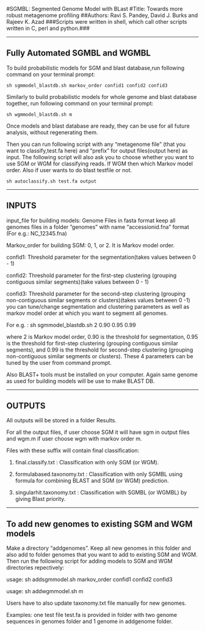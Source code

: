 #SGMBL: Segmented Genome Model with BLast
#Title: Towards more robust metagenome profiling
##Authors:  Ravi S. Pandey, David J. Burks and Rajeev K. Azad
###Scripts were written in shell, which call other scripts written in C, perl and python.###

--------------------------------------------------
Fully Automated SGMBL and WGMBL
--------------------------------------------------
To build probabilistic models for SGM and blast database,run following command on your terminal prompt:

```sh sgmmodel_blastdb.sh markov_order confid1 confid2 confid3```
 
Similarly to build probabilistic models for whole genome and blast database together, run following command on your terminal prompt:

```
sh wgmmodel_blastdb.sh m
``` 

Once models and blast database are ready, they can be use for all future analysis, without regenerating them.

Then you can run following script with any “metagenome file” (that you want to classify,test.fa here) and “prefix” for output files(output here) as input. The following script will also ask you to choose whether you want to use SGM or WGM for classifying reads. If WGM then which Markov model order. Also if user wants to do blast testfile or not.

```
sh autoclassify.sh test.fa output
```

--------------------------------------------------
INPUTS
--------------------------------------------------

input_file for building models: Genome Files in fasta format
keep all genomes files in a folder ”genomes” with name “accessionid.fna” format (For e.g.: NC_12345.fna)

Markov_order for building SGM: 0, 1, or 2. It is Markov model order.

confid1: Threshold parameter for the segmentation(takes values between 0 - 1)

confid2: Threshold parameter for the first-step clustering (grouping contiguous similar segments)(take values between 0 - 1)

confid3: Threshold parameter for the second-step clustering (grouping non-contiguous similar segments or clusters)(takes values between 0 -1)
you can tune/change segmentation and clustering parameters as well as markov model order at which you want to segment all genomes.

For e.g. : sh sgmmodel_blastdb.sh 2 0.90 0.95 0.99

where 2 is Markov model order, 0.90 is the threshold for segmentation, 0.95 is the threshold for first-step clustering (grouping contiguous similar segments), and 0.99 is the threshold for second-step clustering (grouping non-contiguous similar segments or clusters). These 4 parameters can be tuned by the user from command prompt.

Also BLAST+ tools must be installed on your computer. Again same genome as used for building models will be use to make BLAST DB. 

-----------------------------------
OUTPUTS
-----------------------------------

All outputs will be stored in a folder Results.

For all the output files, if user choose SGM it will have sgm in output files and wgm.m if user choose wgm with markov order m.

Files with these suffix will contain final classification:
1. final.classify.txt : Classification with only SGM (or WGM). 

2. formulabased.taxonomy.txt : Classification with only SGMBL using formula for combining BLAST and SGM (or WGM) prediction.

3. singularhit.taxonomy.txt : Classification with SGMBL (or WGMBL) by giving Blast priority.


--------------------------------------------------------------------
To add new genomes to existing SGM and WGM models
--------------------------------------------------------------------
Make a directory “addgenomes”. Keep all new genomes in this folder and also add to folder genomes that you want to add to existing SGM and WGM. Then run the following script for adding models to SGM and WGM directories repectively:

usage: sh addsgmmodel.sh markov_order confid1 confid2 confid3

usage: sh addwgmmodel.sh m

Users have to also update taxonomy.txt file manually for new genomes.


Examples: one test file test.fa is provided in folder with two genome sequences in genomes folder and 1 genome in addgenome folder. 
